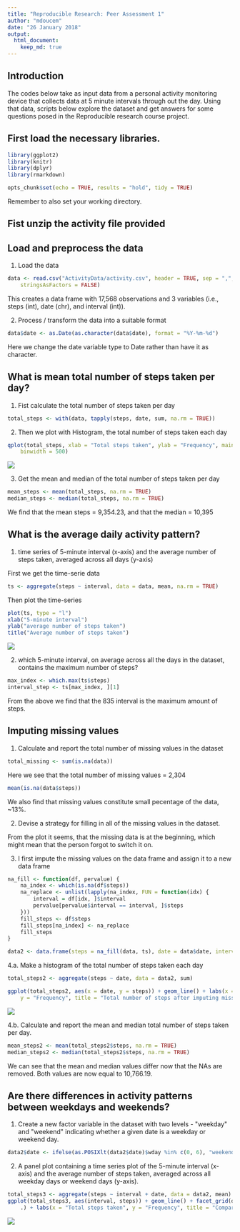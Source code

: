 ```yaml
---
title: "Reproducible Research: Peer Assessment 1"
author: "mdoucem"
date: "26 January 2018"
output: 
  html_document:
    keep_md: true
---
```


## Introduction
The codes below take as input data from a personal activity monitoring device that collects data at 5 minute intervals through out the day. Using that data, scripts below explore the dataset and get answers for some questions posed in the Reproducible research course project.

## First load the necessary libraries.


```r
library(ggplot2)
library(knitr)
library(dplyr)
library(rmarkdown)

opts_chunk$set(echo = TRUE, results = "hold", tidy = TRUE)
```
Remember to also set your working directory.

## Fist unzip the activity file provided



## Load and preprocess the data
1. Load the data

```r
data <- read.csv("ActivityData/activity.csv", header = TRUE, sep = ",", na.strings = "NA", 
    stringsAsFactors = FALSE)
```

This creates a data frame with 17,568 observations and 3 variables (i.e., steps (int), date (chr), and interval (int)).

2. Process / transform the data into a suitable format

```r
data$date <- as.Date(as.character(data$date), format = "%Y-%m-%d")
```
Here we change the date variable type to Date rather than have it as character.


## What is mean total number of steps taken per day?
1. Fist calculate the total number of steps taken per day

```r
total_steps <- with(data, tapply(steps, date, sum, na.rm = TRUE))
```


2. Then we plot with Histogram, the total number of steps taken each day

```r
qplot(total_steps, xlab = "Total steps taken", ylab = "Frequency", main = "Total steps taken each day", 
    binwidth = 500)
```

![](PA1_template_files/figure-html/unnamed-chunk-6-1.png)<!-- -->


3. Get the mean and median of the total number of steps taken per day

```r
mean_steps <- mean(total_steps, na.rm = TRUE)
median_steps <- median(total_steps, na.rm = TRUE)
```

We find that the mean steps = 9,354.23, and that the median = 10,395


## What is the average daily activity pattern?
1. time series of 5-minute interval (x-axis) and the average number of steps taken, averaged across all days (y-axis)

First we get the time-serie data

```r
ts <- aggregate(steps ~ interval, data = data, mean, na.rm = TRUE)
```

Then plot the time-series

```r
plot(ts, type = "l")
xlab("5-minute interval")
ylab("average number of steps taken")
title("Average number of steps taken")
```

![](PA1_template_files/figure-html/unnamed-chunk-9-1.png)<!-- -->


2. which 5-minute interval, on average across all the days in the dataset, contains the maximum number of steps?

```r
max_index <- which.max(ts$steps)
interval_step <- ts[max_index, ][1]
```

From the above we find that the 835 interval is the maximum amount of steps.

## Imputing missing values
1. Calculate and report the total number of missing values in the dataset 

```r
total_missing <- sum(is.na(data))
```
Here we see that the total number of missing values = 2,304


```r
mean(is.na(data$steps))
```
We also find that missing values constitute small pecentage of the data, ~13%.

2. Devise a strategy for filling in all of the missing values in the dataset.

From the plot it seems, that the missing data is at the beginning, which might mean that the person forgot to switch it on. 


3. I first impute the missing values on the data frame and assign it to a new data frame

```r
na_fill <- function(df, pervalue) {
    na_index <- which(is.na(df$steps))
    na_replace <- unlist(lapply(na_index, FUN = function(idx) {
        interval = df[idx, ]$interval
        pervalue[pervalue$interval == interval, ]$steps
    }))
    fill_steps <- df$steps
    fill_steps[na_index] <- na_replace
    fill_steps
}

data2 <- data.frame(steps = na_fill(data, ts), date = data$date, interval = data$interval)
```


4.a. Make a histogram of the total number of steps taken each day

```r
total_steps2 <- aggregate(steps ~ date, data = data2, sum)
```

```r
ggplot(total_steps2, aes(x = date, y = steps)) + geom_line() + labs(x = "Total steps taken", 
    y = "Frequency", title = "Total number of steps after imputing missing values")
```

![](PA1_template_files/figure-html/unnamed-chunk-15-1.png)<!-- -->



4.b.  Calculate and report the mean and median total number of steps taken per day. 

```r
mean_steps2 <- mean(total_steps2$steps, na.rm = TRUE)
median_steps2 <- median(total_steps2$steps, na.rm = TRUE)
```

We can see that the mean and median values differ now that the NAs are removed. Both values are now equal to 10,766.19.

## Are there differences in activity patterns between weekdays and weekends?
1. Create a new factor variable in the dataset with two levels - "weekday" and "weekend" indicating whether a given date is a weekday or weekend day.

```r
data2$date <- ifelse(as.POSIXlt(data2$date)$wday %in% c(0, 6), "weekend", "weekday")
```


2. A panel plot containing a time series plot of the 5-minute interval (x-axis) and the average number of steps taken, averaged across all weekday days or weekend days (y-axis). 

```r
total_steps3 <- aggregate(steps ~ interval + date, data = data2, mean)
ggplot(total_steps3, aes(interval, steps)) + geom_line() + facet_grid(date ~ 
    .) + labs(x = "Total steps taken", y = "Frequency", title = "Comparison of weekday  and weekend step patterns")
```

![](PA1_template_files/figure-html/unnamed-chunk-18-1.png)<!-- -->


